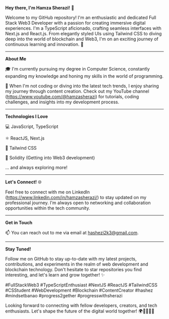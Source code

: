
**Hey there, I'm Hamza Sherazi!** 👋

Welcome to my GitHub repository! I'm an enthusiastic and dedicated Full Stack Web3 Developer with a passion for creating immersive digital experiences. I'm a TypeScript aficionado, crafting seamless interfaces with Next.js and React.js. From elegantly styled UIs using Tailwind CSS to diving deep into the world of blockchain and Web3, I'm on an exciting journey of continuous learning and innovation. 🚀


-----------------------------------------------------------------------------------------------------------------

**About Me**

🎓 I'm currently pursuing my degree in Computer Science, constantly expanding my knowledge and honing my skills in the world of programming.

🎥 When I'm not coding or diving into the latest tech trends, I enjoy sharing my journey through content creation. Check out my YouTube channel (https://www.youtube.com/@hamzasherazi) for tutorials, coding challenges, and insights into my development process.

-----------------------------------------------------------------------------------------------------------------

**Technologies I Love**

💻 JavaScript, TypeScript

⚛️ ReactJS, Next.js

🎨 Tailwind CSS

🧠 Solidity (Getting into Web3 development)

... and always exploring more!

-----------------------------------------------------------------------------------------------------------------

**Let's Connect!** 🌐

Feel free to connect with me on LinkedIn (https://www.linkedin.com/in/hamzasherazi/) to stay updated on my professional journey. I'm always open to networking and collaboration opportunities within the tech community.

-----------------------------------------------------------------------------------------------------------------

**Get in Touch**

📫 You can reach out to me via email at hashezi2k3@gmail.com.

-----------------------------------------------------------------------------------------------------------------

**Stay Tuned!**

Follow me on GitHub to stay up-to-date with my latest projects, contributions, and experiments in the realm of web development and blockchain technology. Don't hesitate to star repositories you find interesting, and let's learn and grow together! ✨


#FullStackWeb3 #TypeScriptEnthusiast #NextJS #ReactJS #TailwindCSS #CSStudent #WebDevelopment #Blockchain #ContentCreator #hashez #mindsetbanao #progress2gether #progresswithsherazi

Looking forward to connecting with fellow developers, creators, and tech enthusiasts. Let's shape the future of the digital world together! 🌍👩‍💻👨‍💻
